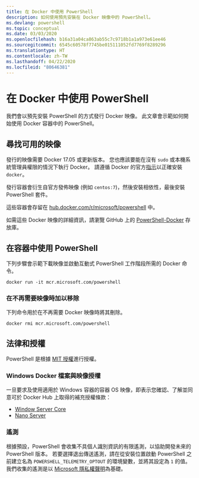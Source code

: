 ```yaml
---
title: 在 Docker 中使用 PowerShell
description: 如何使用預先安裝在 Docker 映像中的 PowerShell。
ms.devlang: powershell
ms.topic: conceptual
ms.date: 03/03/2020
ms.openlocfilehash: b16a31a04ca863ab55c7c9718b1a1a973e61ee46
ms.sourcegitcommit: 6545c60578f7745be015111052fd7769f8289296
ms.translationtype: HT
ms.contentlocale: zh-TW
ms.lasthandoff: 04/22/2020
ms.locfileid: "80646381"
---
```

# <a name="using-powershell-in-docker"></a>在 Docker 中使用 PowerShell

我們會以預先安裝 PowerShell 的方式發行 Docker 映像。 此文章會示範如何開始使用 Docker 容器中的 PowerShell。

## <a name="finding-available-images"></a>尋找可用的映像

發行的映像需要 Docker 17.05 或更新版本。 您也應該要能在沒有 `sudo` 或本機系統管理員權限的情況下執行 Docker。 請遵循 Docker 的官方[指示][install]以正確安裝 `docker`。

發行容器會衍生自官方發佈映像 (例如 `centos:7`)，然後安裝相依性，最後安裝 PowerShell 套件。

這些容器會存留在 [hub.docker.com/r/microsoft/powershell][docker-release] 中。

如需這些 Docker 映像的詳細資訊，請瀏覽 GitHub 上的 [PowerShell-Docker][PowerShell-Docker] 存放庫。

## <a name="using-powershell-in-a-container"></a>在容器中使用 PowerShell

下列步驟會示範下載映像並啟動互動式 PowerShell 工作階段所需的 Docker 命令。

```console
docker run -it mcr.microsoft.com/powershell
```

### <a name="remove-the-image-when-no-longer-needed"></a>在不再需要映像時加以移除

下列命令用於在不再需要 Docker 映像時將其刪除。

```console
docker rmi mcr.microsoft.com/powershell
```

## <a name="legal-and-licensing"></a>法律和授權

PowerShell 是根據 [MIT 授權][]進行授權。

### <a name="windows-docker-file-and-image-licenses"></a>Windows Docker 檔案與映像授權

一旦要求及使用適用於 Windows 容器的容器 OS 映像，即表示您確認、了解並同意可於 Docker Hub 上取得的補充授權條款：

- [Window Server Core][Window Server Core]
- [Nano Server][Nano Server]

### <a name="telemetry"></a>遙測

根據預設，PowerShell 會收集不具個人識別資訊的有限遙測，以協助開發未來的 PowerShell 版本。 若要選擇退出傳送遙測，請在從安裝位置啟動 PowerShell 之前建立名為 `POWERSHELL_TELEMETRY_OPTOUT` 的環境變數，並將其設定為 `1` 的值。 我們收集的遙測是以 [Microsoft 隱私權聲明][privacy]為基礎。

<!-- link references -->
[install]: https://docs.docker.com/engine/installation/
[docker-release]: https://hub.docker.com/r/microsoft/powershell/
[appinsights]: https://azure.microsoft.com/services/application-insights/
[MIT 授權]: https://github.com/PowerShell/PowerShell/tree/master/LICENSE.txt
[PowerShell-Docker]: https://github.com/PowerShell/PowerShell-Docker
[Window Server Core]: https://hub.docker.com/r/microsoft/windowsservercore/
[Nano Server]: https://hub.docker.com/r/microsoft/nanoserver/
[privacy]: https://privacy.microsoft.com/privacystatement/
